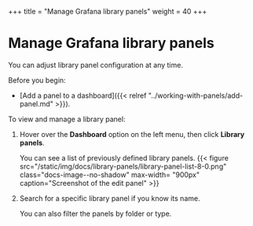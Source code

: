 +++
title = "Manage Grafana library panels"
weight = 40
+++

# Manage Grafana library panels

You can adjust library panel configuration at any time.

Before you begin:

- [Add a panel to a dashboard]({{< relref "../working-with-panels/add-panel.md" >}}).

To view and manage a library panel:

1. Hover over the **Dashboard** option on the left menu, then click **Library panels**.

   You can see a list of previously defined library panels.
   {{< figure src="/static/img/docs/library-panels/library-panel-list-8-0.png" class="docs-image--no-shadow" max-width= "900px" caption="Screenshot of the edit panel" >}}

1. Search for a specific library panel if you know its name.

   You can also filter the panels by folder or type.
